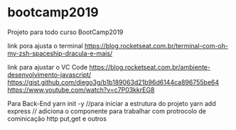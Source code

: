 # bootcamp2019
Projeto para todo curso BootCamp2019

link pora ajusta o terminal 
https://blog.rocketseat.com.br/terminal-com-oh-my-zsh-spaceship-dracula-e-mais/

link para ajustar o VC Code
https://blog.rocketseat.com.br/ambiente-desenvolvimento-javascript/
https://gist.github.com/diego3g/b1b189063d21b96d6144ca896755be64
https://www.youtube.com/watch?v=c7P03kkrEG8

Para Back-End
yarn init -y //para iniciar a estrutura do projeto
yarn add express // adiciona o componente para trabalhar com protrocolo de cominicação http put,get e outros
